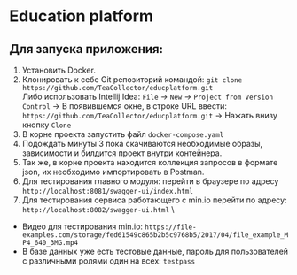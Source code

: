 # Education platform

## Для запуска приложения:

1. Установить Docker.
2. Клонировать к себе Git репозиторий командой:
   `git clone https://github.com/TeaCollector/educplatform.git` \
   Либо использовать Intellij Idea:
   `File` -> `New` -> `Project from Version Control` -> В появившемся окне, в строке URL
   ввести: `https://github.com/TeaCollector/educplatform.git` -> Нажать внизу кнопку `Clone`
3. В корне проекта запустить файл `docker-compose.yaml`
4. Подождать минуты 3 пока скачиваются необходимые образы, зависимости и билдится проект внутри контейнера.
5. Так же, в корне проекта находится коллекция запросов в формате json, их необходимо импортировать в Postman.
6. Для тестирования главного модуля: перейти в браузере по адресу `http://localhost:8081/swagger-ui/index.html`
7. Для тестирования сервиса работающего с min.io перейти по адресу: `http://localhost:8082/swagger-ui.html` \
   

* Видео для тестирования
   min.io: `https://file-examples.com/storage/fed61549c865b2b5c9768b5/2017/04/file_example_MP4_640_3MG.mp4`
* В базе данных уже есть тестовые данные, пароль для пользователей с различными ролями один на всех: `testpass` 